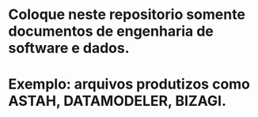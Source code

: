 # Coloque neste repositorio somente documentos de engenharia de software e dados.
# Exemplo: arquivos produtizos como ASTAH, DATAMODELER, BIZAGI.
